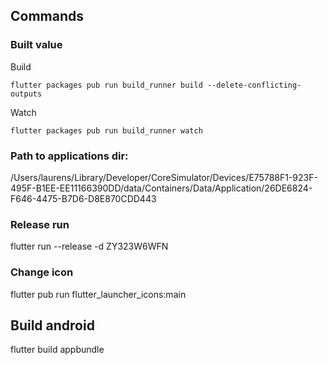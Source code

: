 ## Commands

### Built value
Build
```
flutter packages pub run build_runner build --delete-conflicting-outputs
```
Watch
```
flutter packages pub run build_runner watch
```

### Path to applications dir:

/Users/laurens/Library/Developer/CoreSimulator/Devices/E75788F1-923F-495F-B1EE-EE11166390DD/data/Containers/Data/Application/26DE6824-F646-4475-B7D6-D8E870CDD443

### Release run
flutter run --release -d ZY323W6WFN

### Change icon
flutter pub run flutter_launcher_icons:main

## Build android
flutter build appbundle

